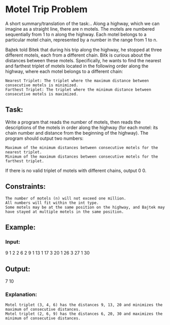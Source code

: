 # Motel Trip Problem
A short summary/translation of the task:..
Along a highway, which we can imagine as a straight line, there are n motels. The motels are numbered sequentially from 1 to n along the highway. Each motel belongs to a particular motel chain, represented by a number in the range from 1 to n.

Bajtek told Bitek that during his trip along the highway, he stopped at three different motels, each from a different chain. Bitk is curious about the distances between these motels. Specifically, he wants to find the nearest and farthest triplet of motels located in the following order along the highway, where each motel belongs to a different chain:

    Nearest Triplet: The triplet where the maximum distance between consecutive motels is minimized.
    Farthest Triplet: The triplet where the minimum distance between consecutive motels is maximized.

## Task:

Write a program that reads the number of motels, then reads the descriptions of the motels in order along the highway (for each motel: its chain number and distance from the beginning of the highway). The program should output two numbers:

    Maximum of the minimum distances between consecutive motels for the nearest triplet.
    Minimum of the maximum distances between consecutive motels for the farthest triplet.

If there is no valid triplet of motels with different chains, output 0 0.
## Constraints:

    The number of motels (n) will not exceed one million.
    All numbers will fit within the int type.
    Some motels may be at the same position on the highway, and Bajtek may have stayed at multiple motels in the same position.

## Example:

### Input:

9
1 2
2 6
2 9
1 13
1 17
3 20
1 26
3 27
1 30

## Output:

7 10

### Explanation:

    Motel triplet (3, 4, 6) has the distances 9, 13, 20 and minimizes the maximum of consecutive distances.
    Motel triplet (2, 6, 9) has the distances 6, 20, 30 and maximizes the minimum of consecutive distances.
